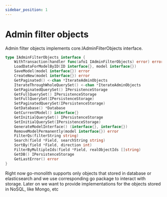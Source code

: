 ```yaml
---
sidebar_position: 1
---
```


# Admin filter objects

Admin filter objects implements core.IAdminFilterObjects interface.

```go
type IAdminFilterObjects interface {
	WithTransaction(handler func(afo1 IAdminFilterObjects) error) error
	LoadDataForModelByID(ID interface{}, model interface{})
	SaveModel(model interface{}) error
	CreateNew(model interface{}) error
	GetPaginated() <-chan *IterateAdminObjects
	IterateThroughWholeQuerySet() <-chan *IterateAdminObjects
	GetPaginatedQuerySet() IPersistenceStorage
	GetFullQuerySet() IPersistenceStorage
	SetFullQuerySet(IPersistenceStorage)
	SetPaginatedQuerySet(IPersistenceStorage)
	GetDatabase() *Database
	GetCurrentModel() interface{}
	GetInitialQuerySet() IPersistenceStorage
	SetInitialQuerySet(IPersistenceStorage)
	GenerateModelInterface() (interface{}, interface{})
	RemoveModelPermanently(model interface{}) error
	FilterQs(filterString string)
	Search(field *Field, searchString string)
	SortBy(field *Field, direction int)
	FilterByMultipleIds(field *Field, realObjectIds []string)
	GetDB() IPersistenceStorage
	GetLastError() error
}
```
Right now go-monolith supports only objects that stored in database or elasticsearch and we use corresponding go package to interact with storage.
Later on we want to provide implementations for the objects stored in NoSQL, like Mongo, etc
